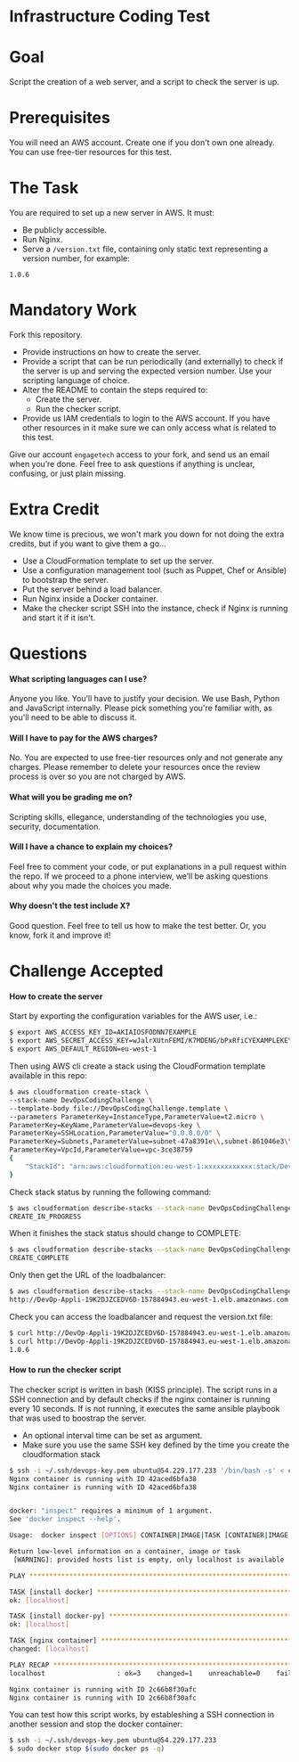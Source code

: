 Infrastructure Coding Test
==========================

# Goal

Script the creation of a web server, and a script to check the server is up.

# Prerequisites

You will need an AWS account. Create one if you don't own one already. You can use free-tier resources for this test.

# The Task

You are required to set up a new server in AWS. It must:

* Be publicly accessible.
* Run Nginx.
* Serve a `/version.txt` file, containing only static text representing a version number, for example:

```
1.0.6
```

# Mandatory Work

Fork this repository.

* Provide instructions on how to create the server.
* Provide a script that can be run periodically (and externally) to check if the server is up and serving the expected version number. Use your scripting language of choice.
* Alter the README to contain the steps required to:
  * Create the server.
  * Run the checker script.
* Provide us IAM credentials to login to the AWS account. If you have other resources in it make sure we can only access what is related to this test.

Give our account `engagetech` access to your fork, and send us an email when you’re done. Feel free to ask questions if anything is unclear, confusing, or just plain missing.

# Extra Credit

We know time is precious, we won't mark you down for not doing the extra credits, but if you want to give them a go...

* Use a CloudFormation template to set up the server.
* Use a configuration management tool (such as Puppet, Chef or Ansible) to bootstrap the server.
* Put the server behind a load balancer.
* Run Nginx inside a Docker container.
* Make the checker script SSH into the instance, check if Nginx is running and start it if it isn't.

# Questions

#### What scripting languages can I use?

Anyone you like. You’ll have to justify your decision. We use Bash, Python and JavaScript internally. Please pick something you're familiar with, as you'll need to be able to discuss it.

#### Will I have to pay for the AWS charges?

No. You are expected to use free-tier resources only and not generate any charges. Please remember to delete your resources once the review process is over so you are not charged by AWS.

#### What will you be grading me on?

Scripting skills, ellegance, understanding of the technologies you use, security, documentation.

#### Will I have a chance to explain my choices?

Feel free to comment your code, or put explanations in a pull request within the repo.
If we proceed to a phone interview, we’ll be asking questions about why you made the choices you made.

#### Why doesn't the test include X?

Good question. Feel free to tell us how to make the test better. Or, you know, fork it and improve it!

# Challenge Accepted

#### How to create the server

Start by exporting the configuration variables for the AWS user, i.e.:

```bash
$ export AWS_ACCESS_KEY_ID=AKIAIOSFODNN7EXAMPLE
$ export AWS_SECRET_ACCESS_KEY=wJalrXUtnFEMI/K7MDENG/bPxRfiCYEXAMPLEKEY
$ export AWS_DEFAULT_REGION=eu-west-1
```

Then using AWS cli create a stack using the CloudFormation template available in this repo:

```bash
$ aws cloudformation create-stack \
--stack-name DevOpsCodingChallenge \
--template-body file://DevOpsCodingChallenge.template \
--parameters ParameterKey=InstanceType,ParameterValue=t2.micro \
ParameterKey=KeyName,ParameterValue=devops-key \
ParameterKey=SSHLocation,ParameterValue="0.0.0.0/0" \
ParameterKey=Subnets,ParameterValue=subnet-47a8391e\\,subnet-861046e3\\,subnet-d1c2bda6 \
ParameterKey=VpcId,ParameterValue=vpc-3ce38759 
{
    "StackId": "arn:aws:cloudformation:eu-west-1:xxxxxxxxxxxx:stack/DevOpsCodingChallenge/bc0a5070-536e-11e7-9393-500c4266c6d2"
}
```

Check stack status by running the following command:

```bash
$ aws cloudformation describe-stacks --stack-name DevOpsCodingChallenge --query "Stacks[*].StackStatus" --output text
CREATE_IN_PROGRESS
```

When it finishes the stack status should change to COMPLETE:

```bash
$ aws cloudformation describe-stacks --stack-name DevOpsCodingChallenge --query "Stacks[*].StackStatus" --output text
CREATE_COMPLETE
```

Only then get the URL of the loadbalancer:

```bash
$ aws cloudformation describe-stacks --stack-name DevOpsCodingChallenge --query "Stacks[*].Outputs[3].OutputValue" --output text
http://DevOp-Appli-19K2DJZCEDV6D-157884943.eu-west-1.elb.amazonaws.com
```

Check you can access the loadbalancer and request the version.txt file:

```bash
$ curl http://DevOp-Appli-19K2DJZCEDV6D-157884943.eu-west-1.elb.amazonaws.com
$ curl http://DevOp-Appli-19K2DJZCEDV6D-157884943.eu-west-1.elb.amazonaws.com/version.txt
1.0.6
```

#### How to run the checker script

The checker script is written in bash (KISS principle). The script runs in a SSH connection and by default checks if the nginx container is running every 10 seconds. 
If is not running, it executes the same ansible playbook that was used to boostrap the server. 

* An optional interval time can be set as argument.
* Make sure you use the same SSH key defined by the time you create the cloudformation stack

```bash
$ ssh -i ~/.ssh/devops-key.pem ubuntu@54.229.177.233 '/bin/bash -s' < check-nginx.sh 10
Nginx container is running with ID 42aced6bfa38
Nginx container is running with ID 42aced6bfa38


docker: "inspect" requires a minimum of 1 argument.
See 'docker inspect --help'.

Usage:	docker inspect [OPTIONS] CONTAINER|IMAGE|TASK [CONTAINER|IMAGE|TASK...]

Return low-level information on a container, image or task
 [WARNING]: provided hosts list is empty, only localhost is available

PLAY ***************************************************************************

TASK [install docker] **********************************************************
ok: [localhost]

TASK [install docker-py] *******************************************************
ok: [localhost]

TASK [nginx container] *********************************************************
changed: [localhost]

PLAY RECAP *********************************************************************
localhost                  : ok=3    changed=1    unreachable=0    failed=0

Nginx container is running with ID 2c66b8f30afc
Nginx container is running with ID 2c66b8f30afc
```

You can test how this script works, by estableshing a SSH connection in another session and stop the docker container:

```bash
$ ssh -i ~/.ssh/devops-key.pem ubuntu@54.229.177.233
$ sudo docker stop $(sudo docker ps -q)
```
